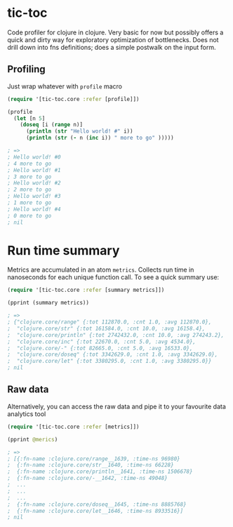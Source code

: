 # tic-toc
Code profiler for clojure in clojure. Very basic for now but possibly offers a quick and dirty way for exploratory optimization of bottlenecks. Does not drill down into fns definitions; does a simple postwalk on the input form.

## Profiling
Just wrap whatever with `profile` macro
```clojure
(require '[tic-toc.core :refer [profile]])

(profile
  (let [n 5]
    (doseq [i (range n)]
      (println (str "Hello world! #" i))
      (println (str (- n (inc i)) " more to go" )))))

; =>
; Hello world! #0
; 4 more to go
; Hello world! #1
; 3 more to go
; Hello world! #2
; 2 more to go
; Hello world! #3
; 1 more to go
; Hello world! #4
; 0 more to go
; nil
```

# Run time summary
Metrics are accumulated in an atom `metrics`. Collects run time in nanoseconds for each unique function call. To see a quick summary use:
```clojure
(require '[tic-toc.core :refer [summary metrics]])

(pprint (summary metrics))

; =>
; {"clojure.core/range" {:tot 112870.0, :cnt 1.0, :avg 112870.0},
;  "clojure.core/str" {:tot 161584.0, :cnt 10.0, :avg 16158.4},
;  "clojure.core/println" {:tot 2742432.0, :cnt 10.0, :avg 274243.2},
;  "clojure.core/inc" {:tot 22670.0, :cnt 5.0, :avg 4534.0},
;  "clojure.core/-" {:tot 82665.0, :cnt 5.0, :avg 16533.0},
;  "clojure.core/doseq" {:tot 3342629.0, :cnt 1.0, :avg 3342629.0},
;  "clojure.core/let" {:tot 3380295.0, :cnt 1.0, :avg 3380295.0}}
; nil
```

## Raw data
Alternatively, you can access the raw data and pipe it to your favourite data analytics tool

```clojure
(require '[tic-toc.core :refer [metrics]])

(pprint @merics)

; =>
; [{:fn-name :clojure.core/range__1639, :time-ns 96980}
;  {:fn-name :clojure.core/str__1640, :time-ns 66228}
;  {:fn-name :clojure.core/println__1641, :time-ns 1506678}
;  {:fn-name :clojure.core/-__1642, :time-ns 49048}
;  ...
;  ...
;  ...
;  {:fn-name :clojure.core/doseq__1645, :time-ns 8885768}
;  {:fn-name :clojure.core/let__1646, :time-ns 8933516}]
; nil
```
